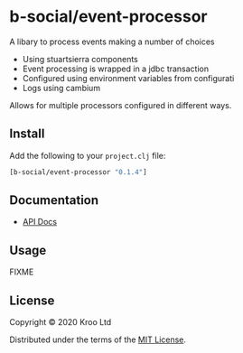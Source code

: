 # b-social/event-processor

A libary to process events making a number of choices

- Using stuartsierra components
- Event processing is wrapped in a jdbc transaction   
- Configured using environment variables from configurati
- Logs using cambium

Allows for multiple processors configured in different ways. 

## Install

Add the following to your `project.clj` file:

```clj
[b-social/event-processor "0.1.4"]
```

## Documentation

* [API Docs](http://b-social.github.io/event-processor)

## Usage

FIXME

## License

Copyright © 2020 Kroo Ltd

Distributed under the terms of the 
[MIT License](http://opensource.org/licenses/MIT).
